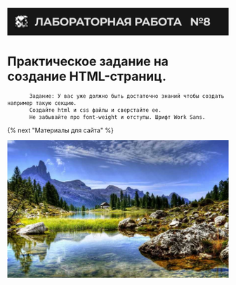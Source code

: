![alt MATE Programming Lab](https://github.com/MATE-Programming/Lab_logo/blob/main/lab_8.svg?raw=true)
# Практическое задание на создание HTML-страниц.
           Задание: У вас уже должно быть достаточно знаний чтобы создать например такую секцию.
           Создайте html и css файлы и сверстайте ее. 
           Не забывайте про font-weight и отступы. Шрифт Work Sans.

{% next "Материалы для сайта" %}

![alt MATE Programming Lab](https://github.com/MATE-Programming/Lab_logo/blob/main/FER_9/bandicam%202021-06-01%2015-15-20-868.jpg?raw=true)

